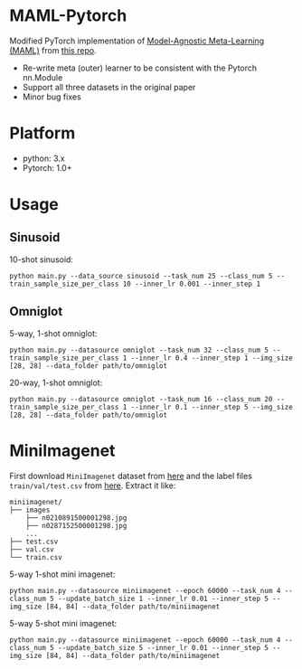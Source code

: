 #  MAML-Pytorch
Modified PyTorch implementation of [Model-Agnostic Meta-Learning (MAML)](https://arxiv.org/abs/1703.03400) from [this repo](https://github.com/dragen1860/MAML-Pytorch).

- Re-write meta (outer) learner to be consistent with the Pytorch nn.Module
- Support all three datasets in the original paper
- Minor bug fixes

# Platform
- python: 3.x
- Pytorch: 1.0+

# Usage

## Sinusoid

10-shot sinusoid:
```shell
python main.py --data_source sinusoid --task_num 25 --class_num 5 --train_sample_size_per_class 10 --inner_lr 0.001 --inner_step 1
```

## Omniglot

5-way, 1-shot omniglot:
```shell
python main.py --datasource omniglot --task_num 32 --class_num 5 --train_sample_size_per_class 1 --inner_lr 0.4 --inner_step 1 --img_size [28, 28] --data_folder path/to/omniglot
```
20-way, 1-shot omniglot:
```shell
python main.py --datasource omniglot --task_num 16 --class_num 20 --train_sample_size_per_class 1 --inner_lr 0.1 --inner_step 5 --img_size [28, 28] --data_folder path/to/omniglot
```

# MiniImagenet

First download `MiniImagenet` dataset from [here](https://github.com/dragen1860/LearningToCompare-Pytorch/issues/4) and the label files `train/val/test.csv` from [here](https://github.com/twitter/meta-learning-lstm/tree/master/data/miniImagenet). Extract it like:
```shell
miniimagenet/
├── images
	├── n0210891500001298.jpg  
	├── n0287152500001298.jpg 
	...
├── test.csv
├── val.csv
└── train.csv
```

5-way 1-shot mini imagenet:
```shell
python main.py --datasource miniimagenet --epoch 60000 --task_num 4 --class_num 5 --update_batch_size 1 --inner_lr 0.01 --inner_step 5 --img_size [84, 84] --data_folder path/to/miniimagenet
```
5-way 5-shot mini imagenet:
```shell
python main.py --datasource miniimagenet --epoch 60000 --task_num 4 --class_num 5 --update_batch_size 5 --inner_lr 0.01 --inner_step 5 --img_size [84, 84] --data_folder path/to/miniimagenet
```